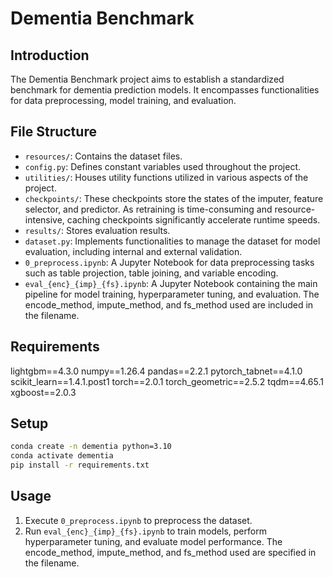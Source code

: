 # Dementia Benchmark

## Introduction
The Dementia Benchmark project aims to establish a standardized benchmark for dementia prediction models. It encompasses functionalities for data preprocessing, model training, and evaluation.

## File Structure
- `resources/`: Contains the dataset files.
- `config.py`: Defines constant variables used throughout the project.
- `utilities/`: Houses utility functions utilized in various aspects of the project.
- `checkpoints/`: These checkpoints store the states of the imputer, feature selector, and predictor. As retraining is time-consuming and resource-intensive, caching checkpoints significantly accelerate runtime speeds.
- `results/`: Stores evaluation results.
- `dataset.py`: Implements functionalities to manage the dataset for model evaluation, including internal and external validation.
- `0_preprocess.ipynb`: A Jupyter Notebook for data preprocessing tasks such as table projection, table joining, and variable encoding.
- `eval_{enc}_{imp}_{fs}.ipynb`: A Jupyter Notebook containing the main pipeline for model training, hyperparameter tuning, and evaluation. The encode_method, impute_method, and fs_method used are included in the filename.

## Requirements
lightgbm==4.3.0
numpy==1.26.4
pandas==2.2.1
pytorch_tabnet==4.1.0
scikit_learn==1.4.1.post1
torch==2.0.1
torch_geometric==2.5.2
tqdm==4.65.1
xgboost==2.0.3

## Setup
```bash
conda create -n dementia python=3.10
conda activate dementia
pip install -r requirements.txt
```

## Usage
1. Execute `0_preprocess.ipynb` to preprocess the dataset.
2. Run `eval_{enc}_{imp}_{fs}.ipynb` to train models, perform hyperparameter tuning, and evaluate model performance. The encode_method, impute_method, and fs_method used are specified in the filename.